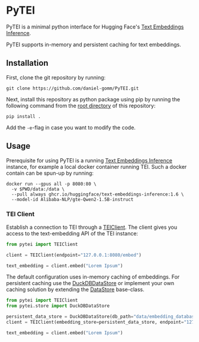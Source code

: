# PyTEI
PyTEI is a minimal python interface for Hugging Face's [Text Embeddings Inference](https://github.com/huggingface/text-embeddings-inference).

PyTEI supports in-memory and persistent caching for text embeddings.

## Installation
First, clone the git repository by running:

```shell
git clone https://github.com/daniel-gomm/PyTEI.git
```

Next, install this repository as python package using pip by running the following command from the [root directory](./) 
of this repository:

```shell
pip install .
```

Add the `-e`-flag in case you want to modify the code.

## Usage
Prerequisite for using PyTEI is a running [Text Embeddings Inference](https://github.com/huggingface/text-embeddings-inference)
instance, for example a local docker container running TEI. Such a docker contain can be spun-up by running:

```shell
docker run --gpus all -p 8080:80 \
  -v $PWD/data:/data \
  --pull always ghcr.io/huggingface/text-embeddings-inference:1.6 \
  --model-id Alibaba-NLP/gte-Qwen2-1.5B-instruct
```

### TEI Client
Establish a connection to TEI through a [TEIClient](./src/pytei/client.py). The client gives you access to the 
text-embedding API of the TEI instance:

```python
from pytei import TEIClient

client = TEIClient(endpoint="127.0.0.1:8080/embed")

text_embedding = client.embed("Lorem Ipsum")
```

The default configuration uses in-memory caching of embeddings. For persistent caching use the 
[DuckDBDataStore](./src/pytei/store.py) or implement your own caching solution by extending the 
[DataStore](./src/pytei/store.py) base-class.

```python
from pytei import TEIClient
from pytei.store import DuckDBDataStore

persistent_data_store = DuckDBDataStore(db_path="data/embedding_database.duckdb")
client = TEIClient(embedding_store=persistent_data_store, endpoint="127.0.0.1:8080/embed")

text_embedding = client.embed("Lorem Ipsum")
```
